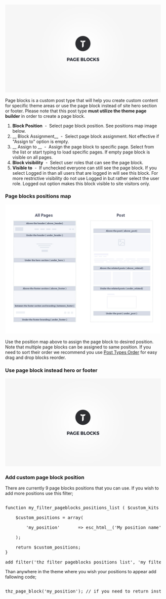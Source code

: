 <div class="thz-lightbox-gallery" markdown="1">



<div class="thz-doc-image max">
<a class="thz-lightbox mfp-iframe" href="https://www.youtube.com/watch?v=aVqC2DXAa2w" data-mfp-title="Creatus WordPress Theme Page Blocks" data-modal-size="large">
	<img src="../../docs-media/splash-page-blocks.jpg" alt="Creatus WordPress Theme Page Blocks" />
</a>
</div>

Page blocks is a custom post type that will help you create custom content for specific theme areas or use the page block instead of site hero section or footer. Please note that this post type __must utilize the theme page builder__ in order to create a page block. 



1. __Block Position__ &nbsp;-&nbsp; Select page block position. See positions map image below.
1. __ Block Assignment__ &nbsp;-&nbsp; Select page block assignment. Not effective if "Assign to" option is empty.
1. __ Assign to __ &nbsp;-&nbsp; Assign the page block to specific page. Select from the list or start typing to load specific pages. If empty page block is visible on all pages.
1. __Block visibility__ &nbsp;-&nbsp; Select user roles that can see the page block.
1. __Visible to__ &nbsp;-&nbsp; If unchecked everyone can still see the page block. If you select Logged in than all users that are logged in will see this block. For more restrictive visibility do not use Logged in but rather select the user role. Logged out option makes this block visible to site visitors only.



### Page blocks positions map
<div class="thz-doc-image max">
<a class="thz-lightbox mfp-image" href="../../docs-media/page-blocks-positions.jpg" data-mfp-title="Creatus WordPress Theme Page blocks positions" data-modal-size="large">
	<img src="../../docs-media/page-blocks-positions.jpg" alt="Creatus WordPress Theme Page blocks positions" />
</a>
</div>

Use the position map above to assign the page block to desired position. Note that multiple page blocks can be assigned to same position. If you need to sort their order we recommend you use [Post Types Order](https://wordpress.org/plugins/post-types-order/) for easy drag and drop blocks reorder.


### Use page block instead hero or footer
<div class="thz-doc-image max">
<a class="thz-lightbox mfp-iframe" href="https://www.youtube.com/watch?v=aVqC2DXAa2w" data-mfp-title="Creatus WordPress Theme Page Blocks" data-modal-size="large">
	<img src="../../docs-media/splash-page-blocks.jpg" alt="Creatus WordPress Theme Page Blocks" />
</a>
</div>



### Add custom page block position

There are currently 9 page blocks positions that you can use. If you wish to add more positions use this filter;


<pre class="prettyprint light">

function my_filter_pageblocks_positions_list ( $custom_kits ){
	
	$custom_positions = array(
	
		'my_position' 		=> esc_html__('My position name', 'creatus'),

	);
	
	return $custom_positions;
}

add_filter('thz_filter_pageblocks_positions_list', 'my_filter_pageblocks_positions_list' );
</pre>

Than anywhere in the theme where you wish your positions to appear add fallowing code;



<pre class="prettyprint light">

thz_page_block('my_position'); // if you need to return instead echo add second argument false

</pre>

</div>